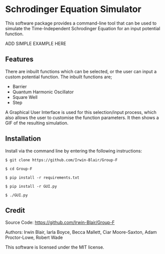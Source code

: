 # Schrodinger Equation Simulator

This software package provides a command-line tool that can be used to simulate the Time-Independent Schrodinger Equation for an input potential function. 

ADD SIMPLE EXAMPLE HERE

Features
--------

There are inbuilt functions which can be selected, or the user can input a custom potential function.
The inbuilt functions are;
* Barrier
* Quantum Harmonic Oscillator
* Square Well
* Step

A Graphical User Interface is used for this selection/input process, which also allows the user to customise the function parameters. It then shows a GIF of the resulting simulation.


Installation
------------

Install via the command line by entering the following instructions:

`$ git clone https://github.com/Irwin-Blair/Group-F`

`$ cd Group-F`

`$ pip install -r requirements.txt`

`$ pip install -r GUI.py`

`$ ./GUI.py`
  
  
Credit
------

Source Code: https://github.com/Irwin-Blair/Group-F

Authors: Irwin Blair, Iarla Boyce, Becca Mallett, Ciar Moore-Saxton, Adam Proctor-Lowe, Robert Wade

This software is licensed under the MIT license.
